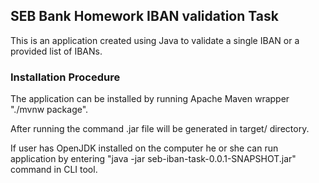 ## SEB Bank Homework IBAN validation Task

This is an application created using Java to validate a single IBAN or a provided list of IBANs.

### Installation Procedure
The application can be installed by running Apache Maven wrapper "./mvnw package".

After running the command .jar file will be generated in target/ directory.

If user has OpenJDK installed on the computer he or she 
can run application by entering "java -jar seb-iban-task-0.0.1-SNAPSHOT.jar" command in CLI tool.
